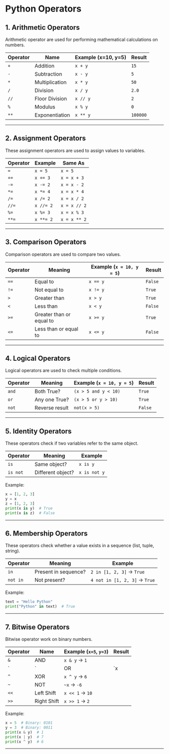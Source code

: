 # Python Operators 

## 1. Arithmetic Operators
Arithmetic operator are used for performing mathematical  calculations on numbers.

| Operator | Name          | Example (x=10, y=5) | Result |
|----------|--------------|-----------------|--------|
| `+`      | Addition     | `x + y`         | `15`   |
| `-`      | Subtraction  | `x - y`         | `5`    |
| `*`      | Multiplication | `x * y`       | `50`   |
| `/`      | Division     | `x / y`         | `2.0`  |
| `//`     | Floor Division | `x // y`      | `2`    |
| `%`      | Modulus      | `x % y`         | `0`    |
| `**`     | Exponentiation | `x ** y`      | `100000` |

---

## 2. Assignment Operators
These assignment operators are used to assign values to variables.

| Operator | Example | Same As |
|----------|---------|---------|
| `=`      | `x = 5` | `x = 5` |
| `+=`     | `x += 3` | `x = x + 3` |
| `-=`     | `x -= 2` | `x = x - 2` |
| `*=`     | `x *= 4` | `x = x * 4` |
| `/=`     | `x /= 2` | `x = x / 2` |
| `//=`    | `x //= 2` | `x = x // 2` |
| `%=`     | `x %= 3` | `x = x % 3` |
| `**=`    | `x **= 2` | `x = x ** 2` |

---

## 3. Comparison Operators
Comparison operators are used to compare two values.

| Operator | Meaning | Example (`x = 10, y = 5`) | Result |
|----------|---------|-----------------|--------|
| `==`     | Equal to | `x == y`       | `False` |
| `!=`     | Not equal to | `x != y`   | `True`  |
| `>`      | Greater than | `x > y`    | `True`  |
| `<`      | Less than | `x < y`      | `False` |
| `>=`     | Greater than or equal to | `x >= y` | `True` |
| `<=`     | Less than or equal to | `x <= y` | `False` |

---

## 4. Logical Operators
Logical operators are used to check multiple conditions.

| Operator | Meaning | Example (`x = 10, y = 5`) | Result |
|----------|---------|-----------------|--------|
| `and`    | Both True? | `(x > 5 and y < 10)` | `True` |
| `or`     | Any one True? | `(x > 5 or y > 10)` | `True` |
| `not`    | Reverse result | `not(x > 5)` | `False` |

---

## 5. Identity Operators
These operators check if two variables refer to the same object.

| Operator | Meaning | Example |
|----------|---------|---------|
| `is`     | Same object? | `x is y` |
| `is not` | Different object? | `x is not y` |

Example:
```python
x = [1, 2, 3]
y = x
z = [1, 2, 3]
print(x is y)  # True
print(x is z)  # False
```

---

## 6. Membership Operators
These operators check whether a value exists in a sequence (list, tuple, string).

| Operator | Meaning | Example |
|----------|---------|---------|
| `in`     | Present in sequence? | `2 in [1, 2, 3]` → `True` |
| `not in` | Not present? | `4 not in [1, 2, 3]` → `True` |

Example:
```python
text = "Hello Python"
print("Python" in text)  # True
```

---

## 7. Bitwise Operators
Bitwise operator work on binary numbers.

| Operator | Name | Example (`x=5`, `y=3`) | Result |
|----------|------|-----------------|--------|
| `&`      | AND  | `x & y` → `1`  |
| `|`      | OR   | `x | y` → `7`  |
| `^`      | XOR  | `x ^ y` → `6`  |
| `~`      | NOT  | `~x` → `-6`  |
| `<<`     | Left Shift | `x << 1` → `10` |
| `>>`     | Right Shift | `x >> 1` → `2`  |

Example:
```python
x = 5  # Binary: 0101
y = 3  # Binary: 0011
print(x & y)  # 1
print(x | y)  # 7
print(x ^ y)  # 6
```

---


